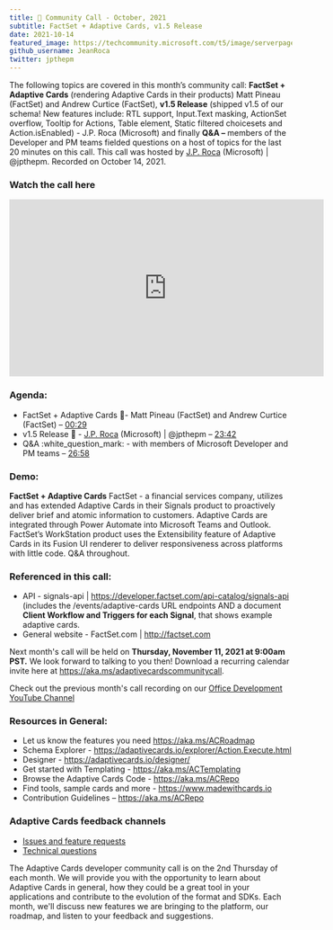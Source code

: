 ```yaml
---
title: 📣 Community Call - October, 2021
subtitle: FactSet + Adaptive Cards, v1.5 Release
date: 2021-10-14
featured_image: https://techcommunity.microsoft.com/t5/image/serverpage/image-id/324683iE137929D200330F1/image-size/large?v=v2&px=999
github_username: JeanRoca
twitter: jpthepm
---
```


The following topics are covered in this month’s community call: **FactSet + Adaptive Cards** (rendering Adaptive Cards in their products) Matt Pineau (FactSet) and Andrew Curtice (FactSet), **v1.5 Release** (shipped v1.5 of our schema!  New features include: RTL support, Input.Text masking, ActionSet overflow, Tooltip for Actions, Table element, Static filtered choicesets and Action.isEnabled) - J.P. Roca (Microsoft) and finally **Q&A –** members of the Developer and PM teams fielded questions on a host of topics for the last 20 minutes on this call.   This call was hosted by [J.P. Roca](http://twitter.com/jpthepm) (Microsoft) | @jpthepm.  Recorded on October 14, 2021.

### Watch the call here

<iframe width="560" height="315" src="https://www.youtube.com/embed/zr8TiZZB5_k" title="YouTube video player" frameborder="0" allow="accelerometer; autoplay; clipboard-write; encrypted-media; gyroscope; picture-in-picture" allowfullscreen></iframe>

### Agenda:
- FactSet + Adaptive Cards 🤝- Matt Pineau (FactSet) and Andrew Curtice (FactSet) – [00:29](https://youtu.be/zr8TiZZB5_k?t=29)
- v1.5 Release 📢 - [J.P. Roca](http://twitter.com/jpthepm) (Microsoft) | @jpthepm – [23:42](https://youtu.be/zr8TiZZB5_k?t=1422)
- Q&A :white_question_mark: - with members of Microsoft Developer and PM teams – [26:58](https://youtu.be/zr8TiZZB5_k?t=1618)

### Demo:
**FactSet + Adaptive Cards**   FactSet - a financial services company, utilizes and has extended Adaptive Cards in their Signals product to proactively deliver brief and atomic information to customers.  Adaptive Cards are integrated through Power Automate into Microsoft Teams and Outlook.  FactSet’s WorkStation product uses the Extensibility feature of Adaptive Cards in its Fusion UI renderer to deliver responsiveness across platforms with little code.  Q&A throughout.       

### Referenced in this call:
- API - signals-api | https://developer.factset.com/api-catalog/signals-api (includes the /events/adaptive-cards URL endpoints AND a document **Client Workflow and Triggers for each Signal**, that shows example adaptive cards.
- General website - FactSet.com | http://factset.com


Next month's call will be held on **Thursday, November 11, 2021 at 9:00am PST.** We look forward to talking to you then! Download a recurring calendar invite here at <https://aka.ms/adaptivecardscommunitycall>.

Check out the previous month's call recording on our [Office Development YouTube Channel](https://www.youtube.com/channel/UCV_6HOhwxYLXAGd-JOqKPoQ)

### Resources in General: 
- Let us know the features you need    https://aka.ms/ACRoadmap
- Schema Explorer - https://adaptivecards.io/explorer/Action.Execute.html
- Designer - https://adaptivecards.io/designer/ 
- Get started with Templating - https://aka.ms/ACTemplating
- Browse the Adaptive Cards Code - https://aka.ms/ACRepo
- Find tools, sample cards and more - https://www.madewithcards.io
- Contribution Guidelines – https://aka.ms/ACRepo 

### Adaptive Cards feedback channels

-   [Issues and feature requests](https://github.com/Microsoft/AdaptiveCards/issues)
-   [Technical questions](https://stackoverflow.com/questions/tagged/adaptive-cards)

The Adaptive Cards developer community call is on the 2nd Thursday of each month. We will provide you with the opportunity to learn about Adaptive Cards in general, how they could be a great tool in your applications and contribute to the evolution of the format and SDKs. Each month, we'll discuss new features we are bringing to the platform, our roadmap, and listen to your feedback and suggestions.